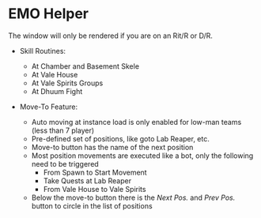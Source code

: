 # EMO Helper

The window will only be rendered if you are on an Rit/R or D/R.

- Skill Routines:
    - At Chamber and Basement Skele
    - At Vale House
    - At Vale Spirits Groups
    - At Dhuum Fight

- Move-To Feature:
    - Auto moving at instance load is only enabled for low-man teams (less than 7 player)
    - Pre-defined set of positions, like goto Lab Reaper, etc.
    - Move-to button has the name of the next position
    - Most position movements are executed like a bot, only the following need to be triggered
        - From Spawn to Start Movement
        - Take Quests at Lab Reaper
        - From Vale House to Vale Spirits
    - Below the move-to button there is the *Next Pos.* and *Prev Pos.* button to circle in the list of positions
